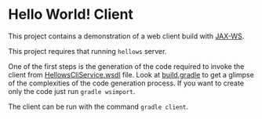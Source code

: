 # Hello World! Client
This project contains a demonstration of a web client build with [JAX-WS](http://docs.oracle.com/javaee/6/tutorial/doc/bnayl.html). 

This project requires that running ```hellows``` server. 

One of the first steps is the generation of the code required to invoke the client from
[HellowsCliService.wsdl](src/main/wsdl/HellowsCliService.wsdl) file. Look at [build.gradle](build.gradle) to get a glimpse of the 
complexities of the code generation process. If you want to create only the code just run ```gradle wsimport```.

The client can be run with the command ```gradle client```. 


